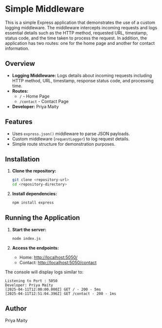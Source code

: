 # Simple Middleware

This is a simple Express application that demonstrates the use of a custom logging middleware. The middleware intercepts incoming requests and logs essential details such as the HTTP method, requested URL, timestamp, status code, and the time taken to process the request. In addition, the application has two routes: one for the home page and another for contact information.

## Overview

- **Logging Middleware:** Logs details about incoming requests including HTTP method, URL, timestamp, response status code, and processing time.
- **Routes:**
  - `/` - Home Page
  - `/contact` - Contact Page
- **Developer:** Priya Maity

## Features

- Uses `express.json()` middleware to parse JSON payloads.
- Custom middleware (`requestLogger`) to log request details.
- Simple route structure for demonstration purposes.

## Installation

1. **Clone the repository:**

   ```bash
   git clone <repository-url>
   cd <repository-directory>
   ```

2. **Install dependencies:**

   ```bash
   npm install express
   ```

## Running the Application

1. **Start the server:**

   ```bash
   node index.js
   ```

2. **Access the endpoints:**
   - Home: [http://localhost:5050/](http://localhost:5050/)
   - Contact: [http://localhost:5050/contact](http://localhost:5050/contact)

The console will display logs similar to:

```
Listening to Port : 5050
Developer: Priya Maity
[2025-04-11T12:00:00.000Z] GET / - 200 - 5ms
[2025-04-11T12:51:04.396Z] GET /contact - 200 - 1ms

```

## Author

Priya Maity
```
